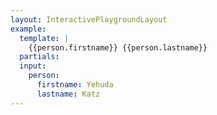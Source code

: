 ```yaml
---
layout: InteractivePlaygroundLayout
example:
  template: |
    {{person.firstname}} {{person.lastname}}
  partials:
  input:
    person:
      firstname: Yehuda
      lastname: Katz
---
```

